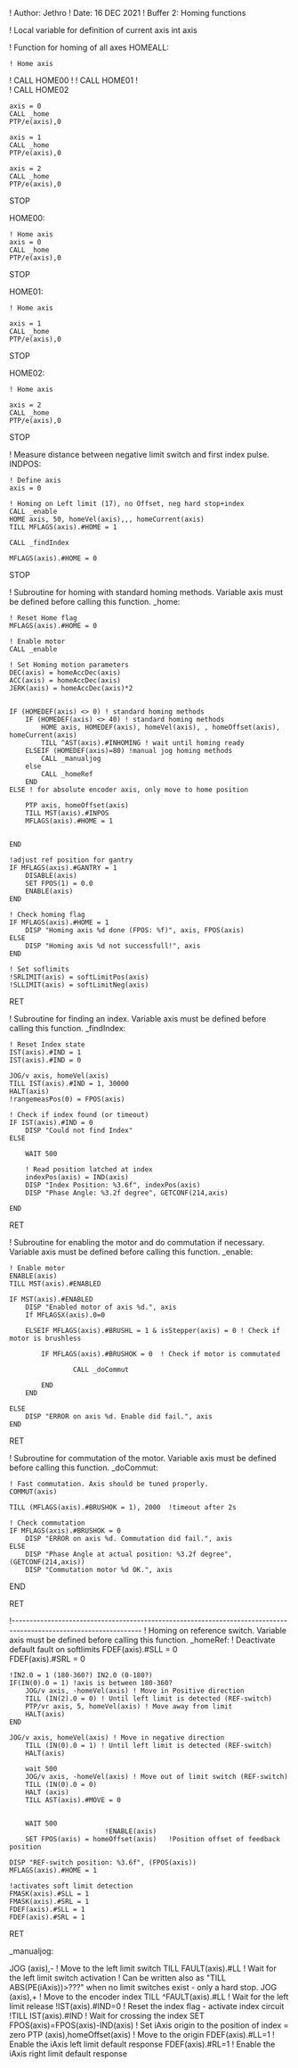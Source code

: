 ! Author: Jethro
! Date: 16 DEC 2021
! Buffer 2: Homing functions

! Local variable for definition of current axis
int axis

! Function for homing of all axes
HOMEALL:

	! Home axis
	
!	CALL HOME00
!
!	CALL HOME01
!		
!	CALL HOME02

	axis = 0
	CALL _home
	PTP/e(axis),0
	
	axis = 1
	CALL _home
	PTP/e(axis),0
	
	axis = 2
	CALL _home
	PTP/e(axis),0
	
STOP

HOME00:

	! Home axis
	axis = 0
	CALL _home
	PTP/e(axis),0

STOP

HOME01:

	! Home axis

	axis = 1
	CALL _home
	PTP/e(axis),0
	

STOP

HOME02:

	! Home axis

	axis = 2
	CALL _home
	PTP/e(axis),0
STOP


! Measure distance between negative limit switch and first index pulse.
INDPOS:

	! Define axis
	axis = 0
	
	! Homing on Left limit (17), no Offset, neg hard stop+index
	CALL _enable
	HOME axis, 50, homeVel(axis),,, homeCurrent(axis)
	TILL MFLAGS(axis).#HOME = 1
	
	CALL _findIndex
	
	MFLAGS(axis).#HOME = 0

STOP

	
! Subroutine for homing with standard homing methods. Variable axis must be defined before calling this function.
_home:

	! Reset Home flag
	MFLAGS(axis).#HOME = 0
	
	! Enable motor
	CALL _enable
	
	! Set Homing motion parameters
	DEC(axis) = homeAccDec(axis)
	ACC(axis) = homeAccDec(axis)
	JERK(axis) = homeAccDec(axis)*2
	
	
	IF (HOMEDEF(axis) <> 0) ! standard homing methods
		IF (HOMEDEF(axis) <> 40) ! standard homing methods
			HOME axis, HOMEDEF(axis), homeVel(axis), , homeOffset(axis), homeCurrent(axis)
			TILL ^AST(axis).#INHOMING ! wait until homing ready
		ELSEIF (HOMEDEF(axis)=80) !manual jog homing methods
			CALL _manualjog
		else 
			CALL _homeRef
		END
	ELSE ! for absolute encoder axis, only move to home position
				
		PTP axis, homeOffset(axis)
		TILL MST(axis).#INPOS
		MFLAGS(axis).#HOME = 1
		
	
	END
	
	!adjust ref position for gantry 
	IF MFLAGS(axis).#GANTRY = 1
		DISABLE(axis)
		SET FPOS(1) = 0.0
		ENABLE(axis)
	END

	! Check homing flag
	IF MFLAGS(axis).#HOME = 1		
		DISP "Homing axis %d done (FPOS: %f)", axis, FPOS(axis)
	ELSE
		DISP "Homing axis %d not successfull!", axis
	END
	
	! Set soflimits
	!SRLIMIT(axis) = softLimitPos(axis)
	!SLLIMIT(axis) = softLimitNeg(axis)
	
RET


! Subroutine for finding an index. Variable axis must be defined before calling this function.
_findIndex:

	! Reset Index state
	IST(axis).#IND = 1
	IST(axis).#IND = 0
 
	JOG/v axis, homeVel(axis)
	TILL IST(axis).#IND = 1, 30000
	HALT(axis)
	!rangemeasPos(0) = FPOS(axis)
	
	! Check if index found (or timeout)
	IF IST(axis).#IND = 0
		DISP "Could not find Index"
 	ELSE
	
		WAIT 500
		
  		! Read position latched at index
  		indexPos(axis) = IND(axis)
		DISP "Index Position: %3.6f", indexPos(axis)
		DISP "Phase Angle: %3.2f degree", GETCONF(214,axis)
		
	END

RET


! Subroutine for enabling the motor and do commutation if necessary. Variable axis must be defined before calling this function.
_enable:

	! Enable motor
	ENABLE(axis)
	TILL MST(axis).#ENABLED
	
	IF MST(axis).#ENABLED
 		DISP "Enabled motor of axis %d.", axis
		If MFLAGSX(axis).0=0
		
 		ELSEIF MFLAGS(axis).#BRUSHL = 1 & isStepper(axis) = 0 ! Check if motor is brushless
		
			IF MFLAGS(axis).#BRUSHOK = 0  ! Check if motor is commutated
  				
					CALL _doCommut
			
 			END
		END
		
	ELSE
		DISP "ERROR on axis %d. Enable did fail.", axis
	END
	
RET

! Subroutine for commutation of the motor. Variable axis must be defined before calling this function.
_doCommut:

	! Fast commutation. Axis should be tuned properly.
  	COMMUT(axis)
	
  	TILL (MFLAGS(axis).#BRUSHOK = 1), 2000	!timeout after 2s
  	
	! Check commutation
	IF MFLAGS(axis).#BRUSHOK = 0 
    	DISP "ERROR on axis %d. Commutation did fail.", axis
  	ELSE
   		DISP "Phase Angle at actual position: %3.2f degree", (GETCONF(214,axis))
   		DISP "Commutation motor %d OK.", axis
  END
  
RET

!------------------------------------------------------------------------------------------------------------------
! Homing on reference switch. Variable axis must be defined before calling this function.
_homeRef:
	! Deactivate default fault on softlimits
  	FDEF(axis).#SLL = 0  
 	FDEF(axis).#SRL = 0
	
	!IN2.0 = 1 (180-360?) IN2.0 (0-180?)
	IF(IN(0).0 = 1) !axis is between 180-360?
 		JOG/v axis, -homeVel(axis) ! Move in Positive direction
 		TILL (IN(2).0 = 0) ! Until left limit is detected (REF-switch)
		PTP/vr axis, 5, homeVel(axis) ! Move away from limit
 		HALT(axis)
	END
	
	JOG/v axis, homeVel(axis) ! Move in negative direction
 		TILL (IN(0).0 = 1) ! Until left limit is detected (REF-switch)
 		HALT(axis)
 
 		wait 500       
 		JOG/v axis, -homeVel(axis) ! Move out of limit switch (REF-switch)
 		TILL (IN(0).0 = 0)
 		HALT (axis)
		TILL AST(axis).#MOVE = 0
			
		
		WAIT 500
							!ENABLE(axis)
 		SET FPOS(axis) = homeOffset(axis) 	!Position offset of feedback position
	
 	DISP "REF-switch position: %3.6f", (FPOS(axis))
	MFLAGS(axis).#HOME = 1
	
	!activates soft limit detection
	FMASK(axis).#SLL = 1  
 	FMASK(axis).#SRL = 1
	FDEF(axis).#SLL = 1  
 	FDEF(axis).#SRL = 1
	

	
RET

_manualjog:


JOG (axis),-           ! Move to the left limit switch 
TILL FAULT(axis).#LL   ! Wait for the left limit switch activation
  ! Can be written also as "TILL ABS(PE(iAxis))>???" when no limit switches exist - only a hard stop.
JOG (axis),+           ! Move to the encoder index
TILL ^FAULT(axis).#LL  ! Wait for the left limit release
!IST(axis).#IND=0       ! Reset the index flag - activate index circuit
!TILL IST(axis).#IND    ! Wait for crossing the index
SET FPOS(axis)=FPOS(axis)-IND(axis)  ! Set iAxis origin to the position of index = zero
PTP (axis),homeOffset(axis)           ! Move to the origin
FDEF(axis).#LL=1       ! Enable the iAxis left limit default response
FDEF(axis).#RL=1       ! Enable the iAxis right limit default response
             